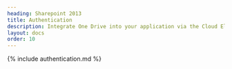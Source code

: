 ```yaml
---
heading: Sharepoint 2013
title: Authentication
description: Integrate One Drive into your application via the Cloud Elements APIs.
layout: docs
order: 10
---
```


{% include authentication.md %}
